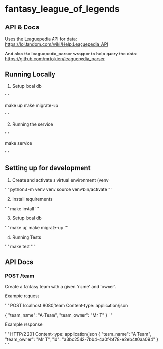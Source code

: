 # fantasy_league_of_legends

## API & Docs

Uses the Leaguepedia API for data:
https://lol.fandom.com/wiki/Help:Leaguepedia_API

And also the leaguepedia_parser wrapper to help query the data:
https://github.com/mrtolkien/leaguepedia_parser

## Running Locally
1. Setup local db

'''

make up
make migrate-up

'''

2. Running the service

'''

make service

'''


## Setting up for development

1. Create and activate a virtual environment (venv)

'''
python3 -m venv venv
source venv/bin/activate
'''

2. Install requirements

'''
make install
'''

3. Setup local db

'''
make up
make migrate-up
'''

4. Running Tests

'''
make test
'''


## API Docs

### POST /team

Create a fantasy team with a given 'name' and 'owner'.

Example request

'''
POST localhost:8080/team
Content-type: application/json

{
    "team_name": "A-Team",
    "team_owner": "Mr T"
}
'''

Example response

'''
HTTP/2 201
Content-type: application/json
{
    "team_name": "A-Team",
    "team_owner": "Mr T",
    "id": "a3bc2542-7bb4-4a0f-bf78-e2eb400aa094"
}
'''
